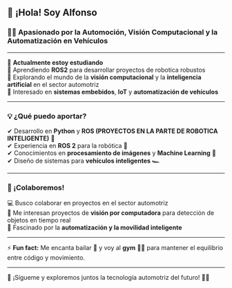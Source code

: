 ## 👋 ¡Hola! Soy Alfonso 

### 🚗💡 Apasionado por la Automoción, Visión Computacional y la Automatización en Vehículos

---

🔭 **Actualmente estoy estudiando**  
🌱 Aprendiendo **ROS2** para desarrollar proyectos de robotica robustos  
🤖 Explorando el mundo de la **visión computacional** y la **inteligencia artificial** en el sector automotriz  
🚀 Interesado en **sistemas embebidos**, **IoT** y **automatización de vehículos**  

---

### 💡 ¿Qué puedo aportar?  
✔ Desarrollo en **Python** y **ROS (PROYECTOS EN LA PARTE DE ROBOTICA INTELIGENTE)** 🐍  
✔ Experiencia en **ROS 2** para la robótica 🚀  
✔ Conocimientos en **procesamiento de imágenes** y **Machine Learning** 🧠  
✔ Diseño de sistemas para **vehículos inteligentes** 🏎️  

---

### 👯 ¡Colaboremos!  
💻 Busco colaborar en proyectos en el sector automotriz  
📡 Me interesan proyectos de **visión por computadora** para detección de objetos en tiempo real  
🔧 Fascinado por la **automatización y la movilidad inteligente**  

---

⚡ **Fun fact:** Me encanta bailar 💃 y voy al **gym** 🏋️‍♂️ para mantener el equilibrio entre código y movimiento.  

---

🔗 ¡Sígueme y exploremos juntos la tecnología automotriz del futuro! 🚗💨  
